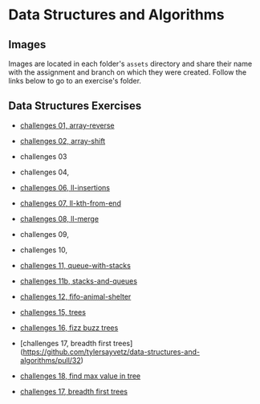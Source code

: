 # Data Structures and Algorithms

## Images
Images are located in each folder's `assets` directory and share their name with the assignment and branch on which they were created. Follow the links below to go to an exercise's folder.


## Data Structures Exercises
- [challenges 01, array-reverse](https://github.com/tylersayvetz/data-structures-and-algorithms/tree/master/code-challenges/array-reverse)
- [challenges 02, array-shift](https://github.com/tylersayvetz/data-structures-and-algorithms/tree/master/code-challenges/array-shift)
- challenges 03
- challenges 04, 
- [challenges 06, ll-insertions](https://github.com/tylersayvetz/data-structures-and-algorithms/tree/master/code-challenges/linked-list)
- [challenges 07, ll-kth-from-end](https://github.com/tylersayvetz/data-structures-and-algorithms/tree/master/code-challenges/linked-list)
- [challenges 08, ll-merge](https://github.com/tylersayvetz/data-structures-and-algorithms/tree/master/code-challenges/linked-list)
- challenges 09, 
- challenges 10, 
- [challenges 11, queue-with-stacks](https://github.com/tylersayvetz/data-structures-and-algorithms/tree/master/code-challenges/queue-with-stacks)

- [challenges 11b, stacks-and-queues](https://github.com/tylersayvetz/data-structures-and-algorithms/tree/master/code-challenges/stack-and-queue)
- [challenges 12, fifo-animal-shelter](https://github.com/tylersayvetz/data-structures-and-algorithms/tree/master/code-challenges/fifo-animal-shelter)

- [challenges 15, trees](https://github.com/tylersayvetz/data-structures-and-algorithms/tree/master/code-challenges/tree) 
- [challenges 16, fizz buzz trees](https://github.com/tylersayvetz/data-structures-and-algorithms/pull/31)

- [challenges 17, breadth first trees] (https://github.com/tylersayvetz/data-structures-and-algorithms/pull/32)
- [challenges 18, find max value in tree](https://github.com/tylersayvetz/data-structures-and-algorithms/pull/33)

- [challenges 17, breadth first trees](https://github.com/tylersayvetz/data-structures-and-algorithms/pull/32)

